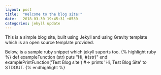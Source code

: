 ```yaml
---
layout: post
title:  "Welcome to the blog site!"
date:   2018-03-30 19:45:31 +0530
categories: jekyll update
---
```

This is a simple blog site, built using Jekyll and using Gravity template which is an open source template provided.

Below, is a sample ruby snippet which jekyll suports too.
{% highlight ruby %}
def exampleFunction (str)
  puts "Hi, #{str}"
end
examplePrintFunction('Test Blog site')
#=> prints 'Hi, Test Blog Site' to STDOUT.
{% endhighlight %}


